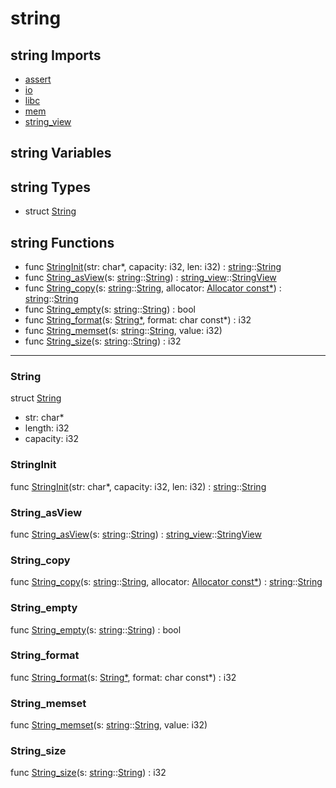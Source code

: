 # string

## string Imports

* [assert](assert\.md)
* [io](io\.md)
* [libc](libc\.md)
* [mem](mem\.md)
* [string\_view](string\_view\.md)


## string Variables



## string Types

* struct [String](#String)


## string Functions

* func [StringInit](#StringInit)(str: char*, capacity: i32, len: i32) : [string](#string)::[String](#String)
* func [String\_asView](#String\_asView)(s: [string](#string)::[String](#String)) : [string\_view](string\_view)::[StringView](StringView)
* func [String\_copy](#String\_copy)(s: [string](#string)::[String](#String), allocator: [Allocator const\*](#Allocator)) : [string](#string)::[String](#String)
* func [String\_empty](#String\_empty)(s: [string](#string)::[String](#String)) : bool
* func [String\_format](#String\_format)(s: [String\*](#String), format: char const*) : i32
* func [String\_memset](#String\_memset)(s: [string](#string)::[String](#String), value: i32)
* func [String\_size](#String\_size)(s: [string](#string)::[String](#String)) : i32



***
### String


struct [String](#String)

* str: char*
* length: i32
* capacity: i32



### StringInit


func [StringInit](#StringInit)(str: char*, capacity: i32, len: i32) : [string](#string)::[String](#String)


### String\_asView


func [String\_asView](#String\_asView)(s: [string](#string)::[String](#String)) : [string\_view](string\_view)::[StringView](StringView)


### String\_copy


func [String\_copy](#String\_copy)(s: [string](#string)::[String](#String), allocator: [Allocator const\*](#Allocator)) : [string](#string)::[String](#String)


### String\_empty


func [String\_empty](#String\_empty)(s: [string](#string)::[String](#String)) : bool


### String\_format


func [String\_format](#String\_format)(s: [String\*](#String), format: char const*) : i32


### String\_memset


func [String\_memset](#String\_memset)(s: [string](#string)::[String](#String), value: i32)


### String\_size


func [String\_size](#String\_size)(s: [string](#string)::[String](#String)) : i32


